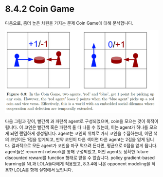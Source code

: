 # 8.4.2 Coin Game

 다음으로, 좀더 높은 차원을 가지는 문제 Coin Game에 대해 분석합니다. 

![](../../../.gitbook/assets/marl_25.png)

 다음 그림과 같이, 빨간색 과 파란색 agent로 구성되었으며, coin을 모으는 것이 목적이 됩니다. 이 코인은 빨간색 혹은 파란색 둘 다 나올 수 있는데, 이는 agent가 하나를 모으게 되면 랜덤하게 생성됩니다. agent는 코인의 위치로 가서 코인을 수집하는데, 어떤 색의 코인이든 1점을 얻게되고, 만약 코인이 다른 색이면 다른 agent는 2점을 잃게 됩니다. 결과적으로 모든 agent가 코인을 마구 먹으려 든다면, 평균으로 0점을 얻게 됩니다. agent들은 recurrent network를 통해 구성되었고, 어떤 agent도 정확한 future discounted reward를 function 형태로 얻을 수 없습니다. policy gradient-based learning을 NL과 LOLA둘다에게 적용했고, 8.3.4에 나온 opponent modeling을 적용한 LOLA를 함께 실험에서 보입니다.

